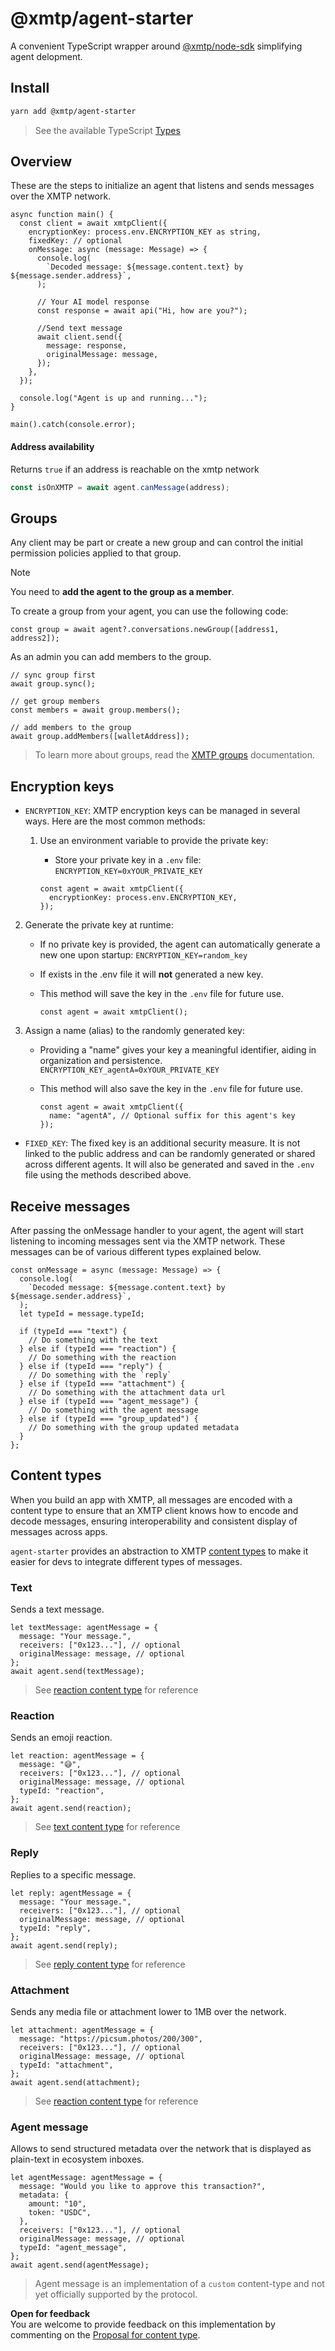 # @xmtp/agent-starter

A convenient TypeScript wrapper around [@xmtp/node-sdk](https://github.com/xmtp/xmtp-js/tree/main/sdks/node-sdk) simplifying agent delopment.

## Install

```bash [yarn]
yarn add @xmtp/agent-starter
```

> See the available TypeScript [Types](https://github.com/ephemeraHQ/xmtp-agents/blob/main/packages/agent-starter/src/lib/types.ts)

## Overview

These are the steps to initialize an agent that listens and sends messages over the XMTP network.

```tsx
async function main() {
  const client = await xmtpClient({
    encryptionKey: process.env.ENCRYPTION_KEY as string,
    fixedKey: // optional
    onMessage: async (message: Message) => {
      console.log(
        `Decoded message: ${message.content.text} by ${message.sender.address}`,
      );

      // Your AI model response
      const response = await api("Hi, how are you?");

      //Send text message
      await client.send({
        message: response,
        originalMessage: message,
      });
    },
  });

  console.log("Agent is up and running...");
}

main().catch(console.error);
```

#### Address availability

Returns `true` if an address is reachable on the xmtp network

```typescript
const isOnXMTP = await agent.canMessage(address);
```

## Groups

Any client may be part or create a new group and can control the initial permission policies applied to that group.

> [!NOTE]
> You need to **add the agent to the group as a member**.

To create a group from your agent, you can use the following code:

```tsx
const group = await agent?.conversations.newGroup([address1, address2]);
```

As an admin you can add members to the group.

```tsx
// sync group first
await group.sync();

// get group members
const members = await group.members();

// add members to the group
await group.addMembers([walletAddress]);
```

> To learn more about groups, read the [XMTP groups](https://docs.xmtp.org/inboxes/group-permissions) documentation.

## Encryption keys

- `ENCRYPTION_KEY`: XMTP encryption keys can be managed in several ways. Here are the most common methods:

  1. Use an environment variable to provide the private key:

     - Store your private key in a `.env` file:
       `ENCRYPTION_KEY=0xYOUR_PRIVATE_KEY`

     ```tsx
     const agent = await xmtpClient({
       encryptionKey: process.env.ENCRYPTION_KEY,
     });
     ```

2. Generate the private key at runtime:

   - If no private key is provided, the agent can automatically generate a new one upon startup:
     `ENCRYPTION_KEY=random_key`
   - If exists in the .env file it will **not** generated a new key.
   - This method will save the key in the `.env` file for future use.

     ```tsx
     const agent = await xmtpClient();
     ```

3. Assign a name (alias) to the randomly generated key:

   - Providing a "name" gives your key a meaningful identifier, aiding in organization and persistence.
     `ENCRYPTION_KEY_agentA=0xYOUR_PRIVATE_KEY`
   - This method will also save the key in the `.env` file for future use.

     ```tsx
     const agent = await xmtpClient({
       name: "agentA", // Optional suffix for this agent's key
     });
     ```

- `FIXED_KEY`: The fixed key is an additional security measure. It is not linked to the public address and can be randomly generated or shared across different agents. It will also be generated and saved in the `.env` file using the methods described above.

## Receive messages

After passing the onMessage handler to your agent, the agent will start listening to incoming messages sent via the XMTP network. These messages can be of various different types explained below.

```tsx
const onMessage = async (message: Message) => {
  console.log(
    `Decoded message: ${message.content.text} by ${message.sender.address}`,
  );
  let typeId = message.typeId;

  if (typeId === "text") {
    // Do something with the text
  } else if (typeId === "reaction") {
    // Do something with the reaction
  } else if (typeId === "reply") {
    // Do something with the `reply`
  } else if (typeId === "attachment") {
    // Do something with the attachment data url
  } else if (typeId === "agent_message") {
    // Do something with the agent message
  } else if (typeId === "group_updated") {
    // Do something with the group updated metadata
  }
};
```

## Content types

When you build an app with XMTP, all messages are encoded with a content type to ensure that an XMTP client knows how to encode and decode messages, ensuring interoperability and consistent display of messages across apps.

`agent-starter` provides an abstraction to XMTP [content types](https://github.com/xmtp/xmtp-js/tree/main/content-types) to make it easier for devs to integrate different types of messages.

### Text

Sends a text message.

```tsx
let textMessage: agentMessage = {
  message: "Your message.",
  receivers: ["0x123..."], // optional
  originalMessage: message, // optional
};
await agent.send(textMessage);
```

> See [reaction content type](https://github.com/xmtp/xmtp-js/tree/main/content-types/content-type-text) for reference

### Reaction

Sends an emoji reaction.

```tsx
let reaction: agentMessage = {
  message: "😅",
  receivers: ["0x123..."], // optional
  originalMessage: message, // optional
  typeId: "reaction",
};
await agent.send(reaction);
```

> See [text content type](https://github.com/xmtp/xmtp-js/tree/main/content-types/content-type-reaction) for reference

### Reply

Replies to a specific message.

```tsx
let reply: agentMessage = {
  message: "Your message.",
  receivers: ["0x123..."], // optional
  originalMessage: message, // optional
  typeId: "reply",
};
await agent.send(reply);
```

> See [reply content type](https://github.com/xmtp/xmtp-js/tree/main/content-types/content-type-reply) for reference

### Attachment

Sends any media file or attachment lower to 1MB over the network.

```tsx
let attachment: agentMessage = {
  message: "https://picsum.photos/200/300",
  receivers: ["0x123..."], // optional
  originalMessage: message, // optional
  typeId: "attachment",
};
await agent.send(attachment);
```

> See [reaction content type](https://github.com/xmtp/xmtp-js/tree/main/content-types/content-type-remote-attachment) for reference

### Agent message

Allows to send structured metadata over the network that is displayed as plain-text in ecosystem inboxes.

```tsx
let agentMessage: agentMessage = {
  message: "Would you like to approve this transaction?",
  metadata: {
    amount: "10",
    token: "USDC",
  },
  receivers: ["0x123..."], // optional
  originalMessage: message, // optional
  typeId: "agent_message",
};
await agent.send(agentMessage);
```

> Agent message is an implementation of a `custom` content-type and not yet officially supported by the protocol.

**Open for feedback**  
You are welcome to provide feedback on this implementation by commenting on the [Proposal for content type](https://community.xmtp.org/).
